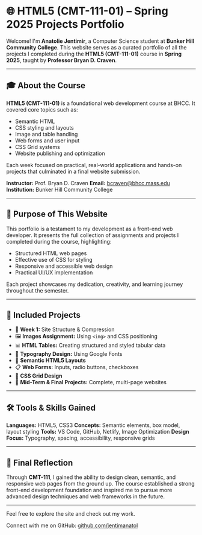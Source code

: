 # 🌐 HTML5 (CMT-111-01) – Spring 2025 Projects Portfolio

Welcome! I'm **Anatolie Jentimir**, a Computer Science student at **Bunker Hill Community College**. This website serves as a curated portfolio of all the projects I completed during the **HTML5 (CMT-111-01)** course in **Spring 2025**, taught by **Professor Bryan D. Craven**.

---

## 🎓 About the Course

**HTML5 (CMT-111-01)** is a foundational web development course at BHCC. It covered core topics such as:

* Semantic HTML
* CSS styling and layouts
* Image and table handling
* Web forms and user input
* CSS Grid systems
* Website publishing and optimization

Each week focused on practical, real-world applications and hands-on projects that culminated in a final website submission.

**Instructor:** Prof. Bryan D. Craven
**Email:** [bcraven@bhcc.mass.edu](mailto:bcraven@bhcc.mass.edu)
**Institution:** Bunker Hill Community College

---

## 🎯 Purpose of This Website

This portfolio is a testament to my development as a front-end web developer. It presents the full collection of assignments and projects I completed during the course, highlighting:

* Structured HTML web pages
* Effective use of CSS for styling
* Responsive and accessible web design
* Practical UI/UX implementation

Each project showcases my dedication, creativity, and learning journey throughout the semester.

---

## 📁 Included Projects

* 📌 **Week 1:** Site Structure & Compression
* 🖼️ **Images Assignment:** Using `<img>` and CSS positioning
* 📊 **HTML Tables:** Creating structured and styled tabular data
* 💄 **Typography Design:** Using Google Fonts
* 🧱 **Semantic HTML5 Layouts**
* 📋 **Web Forms:** Inputs, radio buttons, checkboxes
* 🔲 **CSS Grid Design**
* 🪪 **Mid-Term & Final Projects:** Complete, multi-page websites

---

## 🛠️ Tools & Skills Gained

**Languages:** HTML5, CSS3
**Concepts:** Semantic elements, box model, layout styling
**Tools:** VS Code, GitHub, Netlify, Image Optimization
**Design Focus:** Typography, spacing, accessibility, responsive grids

---

## 💬 Final Reflection

Through **CMT-111**, I gained the ability to design clean, semantic, and responsive web pages from the ground up. The course established a strong front-end development foundation and inspired me to pursue more advanced design techniques and web frameworks in the future.

---

Feel free to explore the site and check out my work.

Connect with me on GitHub: [github.com/jentimanatol](https://github.com/jentimanatol)
